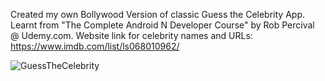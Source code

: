 Created my own Bollywood Version of classic Guess the Celebrity App. Learnt from "The Complete Android N Developer Course" by Rob Percival @ Udemy.com. Website link for celebrity names and URLs: https://www.imdb.com/list/ls068010962/

![GuessTheCelebrity](https://user-images.githubusercontent.com/66664643/123526109-47818680-d6f3-11eb-8ca4-8273c3f4ddbe.png)

